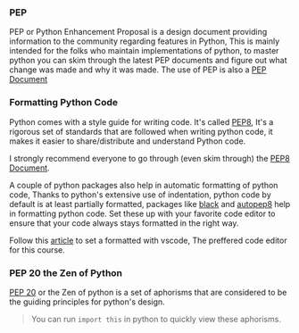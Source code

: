 ### PEP

PEP or Python Enhancement Proposal is a design document providing information to the community regarding features in Python, This is mainly intended for the folks who maintain implementations of python, to master python you can skim through the latest PEP documents and figure out what change was made and why it was made. The use of PEP is also a [PEP Document](https://www.python.org/dev/peps/pep-0001/)

### Formatting Python Code

Python comes with a style guide for writing code. It's called [PEP8](https://www.python.org/dev/peps/pep-0008/), It's a rigorous set of standards that are followed when writing python code, it makes it easier to share/distribute and understand Python code. 

I strongly recommend everyone to go through (even skim through) the [PEP8 Document](https://www.python.org/dev/peps/pep-0008/).

A couple of python packages also help in automatic formatting of python code, Thanks to python's extensive use of indentation, python code by default is at least partially formatted, packages like [black](https://github.com/psf/black) and [autopep8](https://pypi.org/project/autopep8/) help in formatting python code. Set these up with your favorite code editor to ensure that your code always stays formatted in the right way.

Follow this [article](https://dev.to/adamlombard/how-to-use-the-black-python-code-formatter-in-vscode-3lo0#:~:text=Black%20is%20%22the%20uncompromising%20Python,save%20a%20file%20in%20VSCode.&text=Open%20your%20VSCode%20settings%2C%20by,%3E%20Preferences%20%2D%3E%20Settings'.&text=Black%20will%20now%20format%20your%20code%20whenever%20you%20save%20a%20*.) to set a formatted with vscode, The preffered code editor for this course.

### PEP 20 the Zen of Python

[PEP 20](https://www.python.org/dev/peps/pep-0020/) or the Zen of python is a set of aphorisms that are considered to be the guiding principles for python's design.

> You can run `import this` in python to quickly view these aphorisms.
